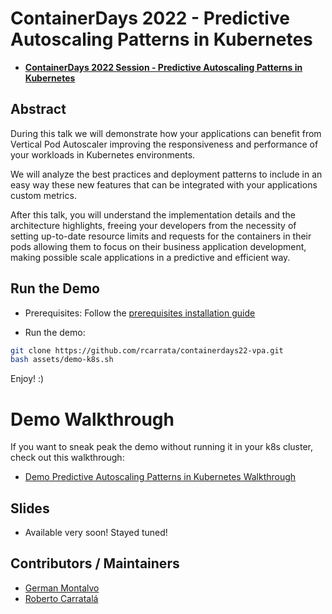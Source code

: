 # ContainerDays 2022 - Predictive Autoscaling Patterns in Kubernetes

* [**ContainerDays 2022 Session - Predictive Autoscaling Patterns in Kubernetes**](https://www.containerdays.io/agenda/conferenceday1/#predictive-autoscaling-patterns-in-kubernetes)

## Abstract

During this talk we will demonstrate how your applications can benefit from Vertical Pod Autoscaler improving the responsiveness and performance of your workloads in Kubernetes environments.

We will analyze the best practices and deployment patterns to include in an easy way these new features that can be integrated with your applications custom metrics.

After this talk, you will understand the implementation details and the architecture highlights, freeing your developers from the necessity of setting up-to-date resource limits and requests for the containers in their pods allowing them to focus on their business application development, making possible scale applications in a predictive and efficient way.

## Run the Demo

* Prerequisites: Follow the [prerequisites installation guide](docs/prereqs.md)

* Run the demo:

```sh
git clone https://github.com/rcarrata/containerdays22-vpa.git
bash assets/demo-k8s.sh
```

Enjoy! :)

# Demo Walkthrough

If you want to sneak peak the demo without running it in your k8s cluster, check out this walkthrough:

* [Demo Predictive Autoscaling Patterns in Kubernetes Walkthrough](docs/demo.md)

## Slides

* Available very soon! Stayed tuned!

## Contributors / Maintainers

* [German Montalvo](github.com/gmontalvoy)
* [Roberto Carratalá](github.com/rcarrata)
